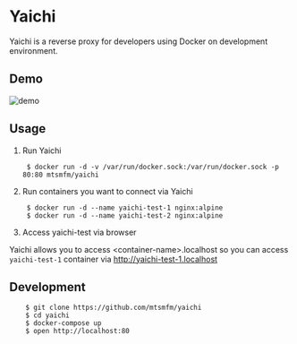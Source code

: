 # Yaichi

Yaichi is a reverse proxy for developers using Docker on development environment.

## Demo

![demo](https://s3-ap-northeast-1.amazonaws.com/mtsmfm/yaichi.gif)

## Usage

1. Run Yaichi

        $ docker run -d -v /var/run/docker.sock:/var/run/docker.sock -p 80:80 mtsmfm/yaichi

2. Run containers you want to connect via Yaichi

        $ docker run -d --name yaichi-test-1 nginx:alpine
        $ docker run -d --name yaichi-test-2 nginx:alpine

3. Access yaichi-test via browser

  Yaichi allows you to access \<container-name\>.localhost so you can access `yaichi-test-1` container via http://yaichi-test-1.localhost

## Development

        $ git clone https://github.com/mtsmfm/yaichi
        $ cd yaichi
        $ docker-compose up
        $ open http://localhost:80
